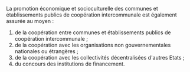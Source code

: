 La promotion économique et socioculturelle des communes et établissements publics de coopération intercommunale est également assurée au moyen :
1. de la coopération entre communes et établissements publics de coopération intercommunale ;
2. de la coopération avec les organisations non gouvernementales nationales ou étrangères ;
3. de la coopération avec les collectivités décentralisées d'autres Etats ;
4. du concours des institutions de financement.